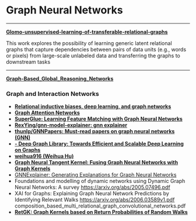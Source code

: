 # Graph Neural Networks

---

[**Glomo-unsupervised-learning-of-transferable-relational-graphs**](https://papers.nips.cc/paper/8110-glomo-unsupervised-learning-of-transferable-relational-graphs.pdf)

This work explores the possibility of learning generic latent relational graphs that capture dependencies between pairs of data units (e.g., words or pixels) from large-scale unlabeled data and transferring the graphs to downstream tasks

---

[**Graph-Based_Global_Reasoning_Networks**](https://openaccess.thecvf.com/content_CVPR_2019/papers/Chen_Graph-Based_Global_Reasoning_Networks_CVPR_2019_paper.pdf)

### Graph and Interaction Networks
- [**Relational inductive biases, deep learning, and graph networks**](https://arxiv.org/abs/1806.01261.pdf)
- [**Graph Attention Networks**](https://arxiv.org/abs/1710.10903.pdf)
- [**SuperGlue: Learning Feature Matching with Graph Neural Networks**](https://arxiv.org/abs/1911.11763.pdf)
- [**RexYing/gnn-model-explainer: gnn explainer**](https://github.com/RexYing/gnn-model-explainer)
- [**thunlp/GNNPapers: Must-read papers on graph neural networks (GNN)**](https://github.com/thunlp/GNNPapers)
- [**- Deep Graph Library: Towards Efficient and Scalable Deep Learning on Graphs**](https://paperswithcode.com/paper/deep-graph-library-towards-efficient-and)
- [**weihua916 (Weihua Hu)**](https://github.com/weihua916)
- [**Graph Neural Tangent Kernel: Fusing Graph Neural Networks with Graph Kernels**](https://arxiv.org/abs/1905.13192.pdf)
- [GNNExplainer: Generating Explanations for Graph Neural Networks](https://arxiv.org/abs/1903.03894.pdf)
- Foundations and modelling of dynamic networks using Dynamic Graph Neural Networks: A survey https://arxiv.org/abs/2005.07496.pdf
- XAI for Graphs: Explaining Graph Neural Network Predictions by Identifying Relevant Walks https://arxiv.org/abs/2006.03589v1.pdf
  composition_based_multi_relational_graph_convolutional_networks.pdf
- [**RetGK: Graph Kernels based on Return Probabilities of Random Walks**](https://arxiv.org/abs/1809.02670.pdf)
